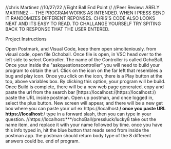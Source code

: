 //chris Martinez
//10/27/22
//Eight Ball End Point 
//
//Peer Review: ARELY MARTINEZ -- THE PROGRAM WORKS AS INTENDED. WHEN I PRESS SEND IT RANDOMIZES DIFFERENT REPONSES. 
CHRIS'S CODE ALSO LOOKS NEAT AND ITS EASY TO READ. TO CHALLANGE YOURSELF TRY SPITING BACK TO RESPONSE THAT THE USER ENTERED. 

Project Instructions

Open Postmark, and Visual Code, keep them open simolteniously.
from visual code, open file Ochoball.
Once file is open, in VSC head over to the left side to select Controller.
The name of the Controller is called OchoBall.
Once your inside the "askquestionscontroller" you will need to build your program to obtain the url.
Click on the icon on the far left that resembles a bug and play icon.
Once you click on the icon, there is a Play button at the top, above variables box.
By clicking this option, your program will be build.
Once Build is complete, there will be a new web page generated.
copy and paste the url from the search bar [https://localhost:/(https://localhost:/)
paste the URL inside postman.
Open up postman, and once logged in, select the plus button.
New screen will appear, and there will be a new get box where you can paste your url ex https://localhost:****/
once you paste URL https://localhost:****/ type in a forward slash, then you can type in your question.
//https://localhost:***/ochoBall/pressluck/lucky8
take out the name item, and replace it with your name followed by time.
once you have this info typed in, hit the blue button that reads send from inside the postman app.
the postman should return body type of the 8 different answers could be.
end of program.
